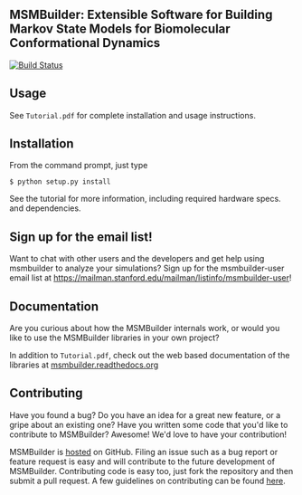 ## MSMBuilder: Extensible Software for Building Markov State Models for Biomolecular Conformational Dynamics

[![Build Status](https://travis-ci.org/SimTk/msmbuilder.png)](https://travis-ci.org/SimTk/msmbuilder)

Usage
-----
See `Tutorial.pdf` for complete installation and usage instructions.

Installation
------------
From the command prompt, just type

```
$ python setup.py install
```

See the tutorial for more information, including required hardware specs. and dependencies.

Sign up for the email list!
---------------------------
Want to chat with other users and the developers and get help using msmbuilder to analyze your
simulations? Sign up for the msmbuilder-user email list at
https://mailman.stanford.edu/mailman/listinfo/msmbuilder-user!

Documentation
-------------
Are you curious about how the MSMBuilder internals work, or would you like to  use the MSMBuilder
libraries in your own project?

In addition to `Tutorial.pdf`, check out the web based documentation of the libraries at
[msmbuilder.readthedocs.org](http://msmbuilder.readthedocs.org/en/latest/index.html)

Contributing
------------
Have you found a bug? Do you have an idea for a great new feature, or a gripe about an existing
one? Have you written some code that you'd like to contribute to MSMBuilder? Awesome! We'd love
to have your contribution! 

MSMBuilder is [hosted](https://github.com/SimTk/msmbuilder) on GitHub. Filing an issue such as a
bug report or feature request is easy and will contribute to the future development of MSMBuilder.
Contributing code is easy too, just fork the repository and then submit a pull request.
A few guidelines on contributing can be found [here](http://msmbuilder.readthedocs.org/en/latest/developer.html). 


